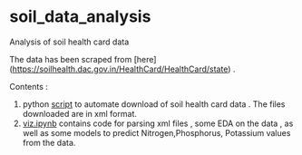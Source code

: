 # soil_data_analysis
Analysis of soil health card data

The data has been scraped from [here] (https://soilhealth.dac.gov.in/HealthCard/HealthCard/state) .

Contents :

1. python [script](https://github.com/deepanshu-yadav/soil_data_analysis/blob/master/script(2).py)  to automate download of soil health card data . The files downloaded are in xml format.
2. [viz.ipynb](https://github.com/deepanshu-yadav/soil_data_analysis/blob/master/viz.ipynb) contains code for parsing xml files , some EDA on the data , as well as some models to predict Nitrogen,Phosphorus, Potassium values from the data.

